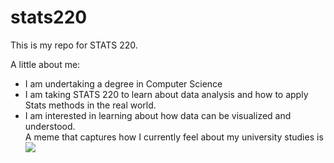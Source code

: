 # stats220

This is my repo for STATS 220. 

A little about me:

- I am undertaking a degree in Computer Science
- I am taking STATS 220 to learn about data analysis and how to apply Stats methods in the real world.
- I am interested in learning about how data can be visualized and understood.  
A meme that captures how I currently feel about my university studies is ![](https://c.tenor.com/8druEACXtX8AAAAd/tenor.gif)
